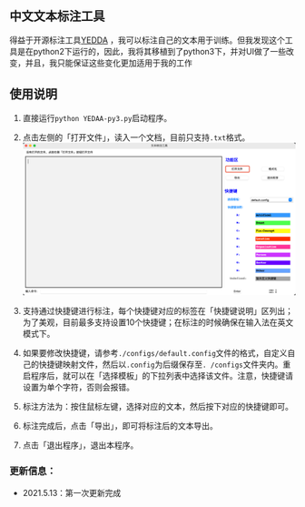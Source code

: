 ## 中文文本标注工具
得益于开源标注工具[YEDDA](https://github.com/jiesutd/YEDDA) 
，我可以标注自己的文本用于训练。但我发现这个工具是在python2下运行的，因此，我将其移植到了python3下，并对UI做了一些改变，并且，我只能保证这些变化更加适用于我的工作

## 使用说明
1. 直接运行`python YEDAA-py3.py`启动程序。
   
2. 点击左侧的「打开文件」，读入一个文档，目前只支持`.txt`格式。
![alt text](./images/major.png)
   
3. 支持通过快捷键进行标注，每个快捷键对应的标签在「快捷键说明」区列出；为了美观，目前最多支持设置10个快捷键；在标注的时候确保在输入法在英文模式下。
   
4. 如果要修改快捷键，请参考`./configs/default.config`文件的格式，自定义自己的快捷键映射文件，然后以`.config`为后缀保存至`.
   /configs`文件夹内。重启程序后，就可以在「选择模板」的下拉列表中选择该文件。注意，快捷键请设置为单个字符，否则会报错。
   
5. 标注方法为：按住鼠标左键，选择对应的文本，然后按下对应的快捷键即可。

6. 标注完成后，点击「导出」，即可将标注后的文本导出。

7. 点击「退出程序」，退出本程序。


### 更新信息：

- 2021.5.13：第一次更新完成